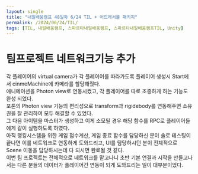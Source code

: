 ```yaml
---
layout: single
title: "내일배움캠프 48일차 6/24 TIL + 어드레서블 패키지"
permalink: /2024/06/24/TIL/
tags: [TIL, 내일배움캠프, 스파르타내일배움캠프, 스파르타내일배움캠프TIL, Unity]
---
```


# 팀프로젝트 네트워크기능 추가
각 플레이어의 virtual camera가 각 플레이어를 따라가도록 플레이어 생성시 Start에서 cinmeMachine에 카메라를 할당해줬다.  
애니메이션을 Photon view로 연동시켰고, 각 플레이어를 따로 조종하게 하는 기능도 완성 되었다.  
포톤의 Photon view 기능의 편리성으로 transform과 rigidebody를 연동해주면 소유권을 잘 관리하여 모두 해결할 수 있었다.  
그 다음 아이템을 마스터가 생성하고 이게 소모될 경우 해당 함수를 RPC로 플레이어들에게 같이 실행하도록 하였다.  
아직 랭킹시스템을 위한 게임 점수계산, 게임 종료 함수를 담당하신 분이 솔로 테스팅이 끝나면 이를 네트워크로 연동하게 도와드리고, UI를 담당하시던 분이 전체적으로 Scene 이동을 담당하시는데 다 되시면 완료될 것 같다.  
이번 팀 프로젝트는 전체적으로 네트워크를 맡고나니 초반 기본 연결과 시작을 만들고나서는 다른 분들의 데이터가 플레이어간 연동이 되게 도와드리는 일이 대부분이었다.  
